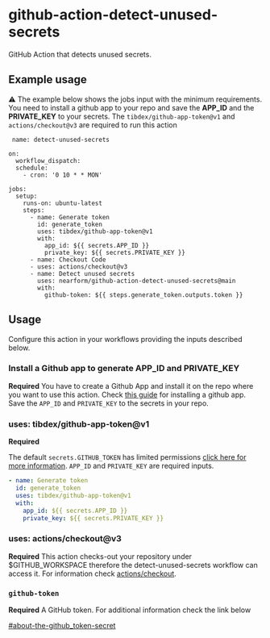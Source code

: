 # github-action-detect-unused-secrets

GitHub Action that detects unused secrets.

## Example usage

:warning: The example below shows the jobs input with the minimum requirements.
You need to install a github app to your repo and save the **APP_ID** and the **PRIVATE_KEY** to your secrets.
The `tibdex/github-app-token@v1` and `actions/checkout@v3` are required to run this action

```yml:
 name: detect-unused-secrets

on:
  workflow_dispatch:
  schedule:
    - cron: '0 10 * * MON'

jobs:
  setup:
    runs-on: ubuntu-latest
    steps:
      - name: Generate token
        id: generate_token
        uses: tibdex/github-app-token@v1
        with:
          app_id: ${{ secrets.APP_ID }}
          private_key: ${{ secrets.PRIVATE_KEY }}
      - name: Checkout Code
      - uses: actions/checkout@v3
      - name: Detect unused secrets
        uses: nearform/github-action-detect-unused-secrets@main
        with:
          github-token: ${{ steps.generate_token.outputs.token }}

```

## Usage

Configure this action in your workflows providing the inputs described below.

### Install a Github app to generate APP_ID and PRIVATE_KEY

**Required** You have to create a Github App and install it on the repo where you want to use this action. Check [this guide](https://docs.github.com/en/developers/apps/managing-github-apps/installing-github-apps) for installing a github app. Save the `APP_ID` and `PRIVATE_KEY` to the secrets in your repo.

### uses: tibdex/github-app-token@v1

**Required**

The default `secrets.GITHUB_TOKEN` has limited permissions [click here for more information](https://docs.github.com/en/actions/security-guides/automatic-token-authentication#permissions-for-the-github_token). `APP_ID` and `PRIVATE_KEY` are required inputs.

```yml
- name: Generate token
  id: generate_token
  uses: tibdex/github-app-token@v1
  with:
    app_id: ${{ secrets.APP_ID }}
    private_key: ${{ secrets.PRIVATE_KEY }}
```

### uses: actions/checkout@v3

**Required** This action checks-out your repository under $GITHUB_WORKSPACE therefore the detect-unused-secrets workflow can access it. For information check [actions/checkout](https://github.com/actions/checkout).

### `github-token`

**Required** A GitHub token. For additional information check the link below

[#about-the-github_token-secret](https://help.github.com/en/actions/automating-your-workflow-with-github-actions/authenticating-with-the-github_token#about-the-github_token-secret)
